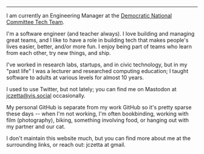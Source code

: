 ---

I am currently an Engineering Manager at the [Democratic National Committee Tech Team](https://democrats.org/dnc-tech/).

I'm a software engineer (and teacher always). I love building and managing great teams, and I like to have a role in building tech that makes people's lives easier, better, and/or more fun. I enjoy being part of teams who learn from each other, try new things, and ship.
      
I've worked in research labs, startups, and in civic technology, but in my "past life" I was a lecturer and researched computing education; I taught software to adults at various levels for almost 10 years.
      
I used to use Twitter, but not lately; you can find me on Mastodon at <a href="https://vis.social/@jczetta">jczetta@vis.social</a> occasionally. 

My personal GitHub is separate from my work GitHub so it's pretty sparse these days -- when I'm not working, I'm often bookbinding, working with film (photography), biking, something involving food, or hanging out with my partner and our cat. 

I don't maintain this website much, but you can find more about me at the surrounding links, or reach out: jczetta at gmail.
